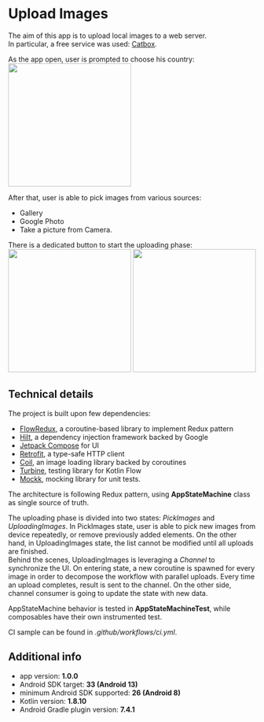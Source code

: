 # Upload Images

The aim of this app is to upload local images to a web server.  
In particular, a free service was used: [Catbox](https://catbox.moe/).

As the app open, user is prompted to choose his country:  
<img src="https://drive.google.com/uc?export=view&id=1f8Yv0OmjWJGVBdDuDkP0bKaROq_nIfQb" width="250" />

After that, user is able to pick images from various sources:

 - Gallery
 - Google Photo
 - Take a picture from Camera.

There is a dedicated button to start the uploading phase:  
<img src="https://drive.google.com/uc?export=view&id=1fJREkkRYeXNwRZU7H5Lw247rNZ2pfUpG" width="250" /> <img src="https://drive.google.com/uc?export=view&id=1fJyVa2WPAmOxdeYLedafAMuNVK0t8im2" width="250" />

## Technical details

The project is built upon few dependencies:

 - [FlowRedux](https://freeletics.github.io/FlowRedux/), a coroutine-based library to implement Redux pattern
 - [Hilt](https://dagger.dev/hilt/), a dependency injection framework backed by Google
 - [Jetpack Compose](https://developer.android.com/jetpack/compose) for UI
 - [Retrofit](https://square.github.io/retrofit/), a type-safe HTTP client
 - [Coil](https://coil-kt.github.io/coil/), an image loading library backed by coroutines
 - [Turbine](https://github.com/cashapp/turbine), testing library for Kotlin Flow
 - [Mockk](https://mockk.io/), mocking library for unit tests.

The architecture is following Redux pattern, using **AppStateMachine** class as single source of truth.

The uploading phase is divided into two states: *PickImages* and *UploadingImages*. In PickImages state, user is able to pick new images from device repeatedly, or remove previously added elements. On the other hand, in UploadingImages state, the list cannot be modified until all uploads are finished.  
Behind the scenes, UploadingImages is leveraging a *Channel* to synchronize the UI. On entering state, a new coroutine is spawned for every image in order to decompose the workflow with parallel uploads. Every time an upload completes, result is sent to the channel. On the other side, channel consumer is going to update the state with new data.

AppStateMachine behavior is tested in **AppStateMachineTest**, while composables have their own instrumented test.  

CI sample can be found in *.github/workflows/ci.yml*.

## Additional info

 - app version: **1.0.0**
 - Android SDK target: **33 (Android 13)**
 - minimum Android SDK supported: **26 (Android 8)**
 - Kotlin version: **1.8.10**
 - Android Gradle plugin version: **7.4.1**
